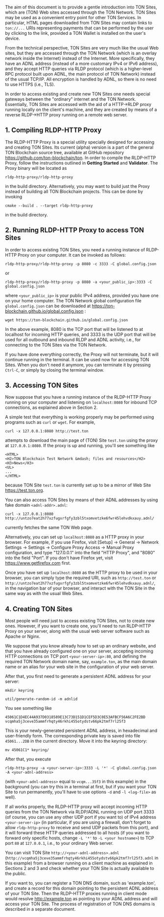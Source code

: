 The aim of this document is to provide a gentle introduction into TON Sites, which are (TON) Web sites accessed through the TON Network. TON Sites may be used as a convenient entry point for other TON Services. In particular, HTML pages downloaded from TON Sites may contain links to `ton://...` URIs representing payments that can be performed by the user by clicking to the link, provided a TON Wallet is installed on the user's device. 

From the technical perspective, TON Sites are very much like the usual Web sites, but they are accessed through the TON Network (which is an overlay network inside the Internet) instead of the Internet. More specifically, they have an ADNL address (instead of a more customary IPv4 or IPv6 address), and they accept HTTP queries via RLDP protocol (which is a higher-level RPC protocol built upon ADNL, the main protocol of TON Network) instead of the usual TCP/IP. All encryption is handled by ADNL, so there is no need to use HTTPS (i.e., TLS).

In order to access existing and create new TON Sites one needs special gateways between the "ordinary" internet and the TON Network. Essentially, TON Sites are accessed with the aid of a HTTP->RLDP proxy running locally on the client's machine, and they are created by means of a reverse RLDP->HTTP proxy running on a remote web server.

## 1. Compiling RLDP-HTTP Proxy

The RLDP-HTTP Proxy is a special utility specially designed for accessing and creating TON Sites. Its current (alpha) version is a part of the general TON Blockchain source tree, available at GitHub repository https://github.com/ton-blockchain/ton. In order to compile the RLDP-HTTP Proxy, follow the instructions outlined in **Getting Started** and **Validator**. The Proxy binary will be located as

```
rldp-http-proxy/rldp-http-proxy
```

in the build directory. Alternatively, you may want to build just the Proxy instead of building all TON Blockchain projects. This can be done by invoking

```
cmake --build . --target rldp-http-proxy
```

in the build directory.

## 2. Running RLDP-HTTP Proxy to access TON Sites

In order to access existing TON Sites, you need a running instance of RLDP-HTTP Proxy on your computer. It can be invoked as follows:

```
rldp-http-proxy/rldp-http-proxy -p 8080 -c 3333 -C global.config.json
```

or

```
rldp-http-proxy/rldp-http-proxy -p 8080 -a <your_public_ip>:3333 -C global.config.json
```

where `<your_public_ip>` is your public IPv4 address, provided you have one on your home computer. The TON Network global configuration file `global.config.json` can be downloaded at https://ton-blockchain.github.io/global.config.json :

```
wget https://ton-blockchain.github.io/global.config.json
```

In the above example, 8080 is the TCP port that will be listened to at localhost for incoming HTTP queries, and 3333 is the UDP port that will be used for all outbound and inbound RLDP and ADNL activity, i.e., for connecting to the TON Sites via the TON Network.

If you have done everything correctly, the Proxy will not terminate, but it will continue running in the terminal. It can be used now for accessing TON Sites. When you don't need it anymore, you can terminate it by pressing `Ctrl-C`, or simply by closing the terminal window.

## 3. Accessing TON Sites

Now suppose that you have a running instance of the RLDP-HTTP Proxy running on your computer and listening on `localhost:8080` for inbound TCP connections, as explained above in Section 2.

A simple test that everything is working properly may be performed using programs such as `curl` or `wget`. For example,

```
curl -x 127.0.0.1:8080 http://test.ton
```

attempts to download the main page of (TON) Site `test.ton` using the proxy at `127.0.0.1:8080`. If the proxy is up and running, you'll see something like

```
<HTML>
<H2>TON Blockchain Test Network &mdash; files and resources</H2>
<H3>News</H3>
<UL>
...
</HTML>
```

because TON Site `test.ton` is currently set up to be a mirror of Web Site https://test.ton.org.

You can also access TON Sites by means of their ADNL addresses by using fake domain `<adnl-addr>.adnl`:

```
curl -x 127.0.0.1:8080 http://untzo7eat2h77xzfugxrfgfy3zbl5txomvetzke6fwr45lehvdkxauy.adnl/
```

currently fetches the same TON Web page.

Alternatively, you can set up `localhost:8080` as a HTTP proxy in your browser. For example, if you use Firefox, visit [Setup] -> General -> Network Settings -> Settings -> Configure Proxy Access -> Manual Proxy configuration, and type "127.0.0.1" into the field "HTTP Proxy", and "8080" into the field "Port". If you don't have Firefox yet, visit https://www.getfirefox.com first.

Once you have set up `localhost:8080` as the HTTP proxy to be used in your browser, you can simply type the required URI, such as `http://test.ton` or `http://untzo7eat2h77xzfugxrfgfy3zbl5txomvetzke6fwr45lehvdkxauy.adnl/`, in the navigation bar of your browser, and interact with the TON Site in the same way as with the usual Web Sites.

## 4. Creating TON Sites

Most people will need just to access existing TON Sites, not to create new ones. However, if you want to create one, you'll need to run RLDP-HTTP Proxy on your server, along with the usual web server software such as Apache or Nginx.

We suppose that you know already how to set up an ordinary website, and that you have already configured one on your server, accepting incoming HTTP connections on TCP port `<your-server-ip>:80`, and defining the required TON Network domain name, say, `example.ton`, as the main domain name or an alias for your web site in the configuration of your web server.

After that, you first need to generate a persistent ADNL address for your server:

```
mkdir keyring

util/generate-random-id -m adnlid
```

You see something like

```
45061C1D4EC44A937D0318589E13C73D151D1CEF5D3C0E53AFBCF56A6C2FE2BD vcqmha5j3ceve35ammfrhqty46rkhi455otydstv66pk2tmf7rl25f3
```

This is your newly-generated persistent ADNL address, in hexadecimal and user-friendly form. The corresponding private key is saved into file `45061...2DB` in the current directory. Move it into the keyring directory:

```
mv 45061C1* keyring/
```

After that, you execute

```
rldp-http-proxy -a <your-server-ip>:3333 -L '*' -C global.config.json -A <your-adnl-address>
```

(with `<your-adnl-address>` equal to `vcqm...35f3` in this example) in the background (you can try this in a terminal at first, but if you want your TON Site to run permanently, you'll have to use options `-d` and `-l <log-file>` as well).

If all works properly, the RLDP-HTTP proxy will accept incoming HTTP queries from the TON Network via RLDP/ADNL running on UDP port 3333 (of course, you can use any other UDP port if you want to) of IPv4 address `<your-server-ip>` (in particular, if you are using a firewall, don't forget to allow `rldp-http-proxy` to receive and send UDP packets from this port), and it will forward these HTTP queries addressed to all hosts (if you want to forward only specific hosts, change `-L '*'` to `-L <your hostname>`) to TCP port `80` at `127.0.0.1`, i.e., to your ordinary Web server.

You can visit TON Site `http://<your-adnl-address>.adnl` (`http://vcqmha5j3ceve35ammfrhqty46rkhi455otydstv66pk2tmf7rl25f3.adnl` in this example) from a browser running on a client machine as explained in Sections 2 and 3 and check whether your TON Site is actually available to the public.

If you want to, you can register a TON DNS domain, such as 'example.ton', and create a record for this domain pointing to the persistent ADNL address of your TON Site. Then the RLDP-HTTP proxies running in client mode would resolve http://example.ton as pointing to your ADNL address and will access your TON Site. The process of registration of TON DNS domains is described in a separate document.

